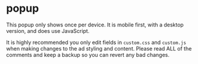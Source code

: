 # popup
This popup only shows once per device. It is mobile first, with a desktop version, and does use JavaScript.  

It is highly recommended you only edit fields in `custom.css` and `custom.js` when making changes to the ad styling and content. Please read ALL of the comments and keep a backup so you can revert any bad changes.
